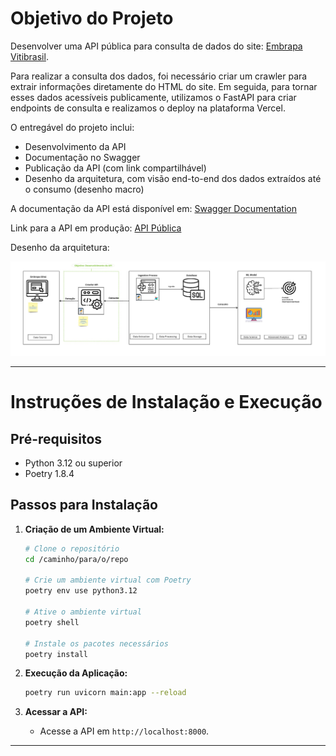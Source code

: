 
# Objetivo do Projeto

Desenvolver uma API pública para consulta de dados do site: [Embrapa Vitibrasil](http://vitibrasil.cnpuv.embrapa.br/).

Para realizar a consulta dos dados, foi necessário criar um crawler para extrair informações diretamente do HTML do site. Em seguida, para tornar esses dados acessíveis publicamente, utilizamos o FastAPI para criar endpoints de consulta e realizamos o deploy na plataforma Vercel.

O entregável do projeto inclui:

- Desenvolvimento da API
- Documentação no Swagger
- Publicação da API (com link compartilhável)
- Desenho da arquitetura, com visão end-to-end dos dados extraídos até o consumo (desenho macro)

A documentação da API está disponível em: [Swagger Documentation](https://api-embrapa-tech-1-cc690ffna-leonardo-lucas-pereiras-projects.vercel.app/?vercelToolbarCode=bNtsox5ygnVqBnG/docs)

Link para a API em produção: [API Pública](https://api-embrapa-tech-1-cc690ffna-leonardo-lucas-pereiras-projects.vercel.app/)

Desenho da arquitetura:

![Desenho da arquitetura](https://github.com/lleonardo-p/api_embrapa_tech_1/blob/4a53ae8887de5876ea081f8d4e6e99fe4100307a/architecture/architecture.jpg)



---

# Instruções de Instalação e Execução

## Pré-requisitos

- Python 3.12 ou superior
- Poetry 1.8.4

## Passos para Instalação

1. **Criação de um Ambiente Virtual:**
   ```bash
   # Clone o repositório
   cd /caminho/para/o/repo

   # Crie um ambiente virtual com Poetry
   poetry env use python3.12

   # Ative o ambiente virtual
   poetry shell
   
   # Instale os pacotes necessários
   poetry install
   ```

2. **Execução da Aplicação:**
   ```bash
   poetry run uvicorn main:app --reload
   ```

3. **Acessar a API:**
   - Acesse a API em `http://localhost:8000`.

---
